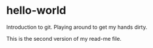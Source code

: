 # hello-world
Introduction to git. Playing around to get my hands dirty.

This is the second version of my read-me file.
